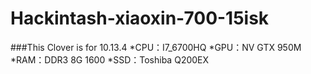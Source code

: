 # Hackintash-xiaoxin-700-15isk

###This Clover is for 10.13.4
*CPU：I7_6700HQ
*GPU：NV GTX 950M
*RAM：DDR3 8G 1600
*SSD：Toshiba Q200EX
